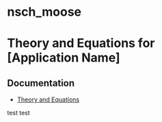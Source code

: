 nsch_moose
=====

# Theory and Equations for [Application Name]

## Documentation
- [Theory and Equations](doc/theory.md)

test test
